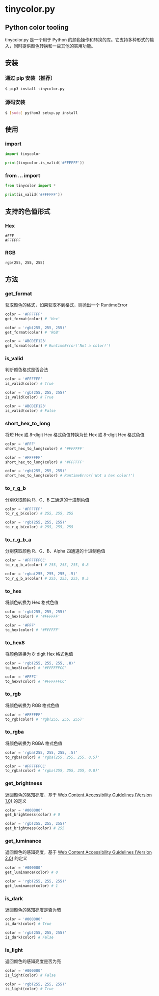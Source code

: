 # tinycolor.py

## Python color tooling

tinycolor.py 是一个用于 Python 的颜色操作和转换的库。它支持多种形式的输入，同时提供颜色转换和一些其他的实用功能。

## 安装

### 通过 pip 安装（推荐）

```bash
$ pip3 install tinycolor.py
```

### 源码安装

```bash
$ [sudo] python3 setup.py install
```

## 使用

### import

```python
import tinycolor

print(tinycolor.is_valid('#FFFFFF'))
```

### from ... import

```python
from tinycolor import *

print(is_valid('#FFFFFF'))
```

## 支持的色值形式

### Hex

```plain
#FFF
#FFFFFF
```

### RGB

```plain
rgb(255, 255, 255)
```

## 方法

### get_format

获取颜色的格式，如果获取不到格式，则抛出一个 RuntimeError

```python
color = '#FFFFFF'
get_format(color) # 'Hex'

color = 'rgb(255, 255, 255)'
get_format(color) # 'RGB'

color = 'ABCDEF123'
get_format(color) # RuntimeError('Not a color!')
```

### is_valid

判断颜色格式是否合法

```python
color = '#FFFFFF'
is_valid(color) # True

color = 'rgb(255, 255, 255)'
is_valid(color) # True

color = 'ABCDEF123'
is_valid(color) # False
```

### short_hex_to_long

将短 Hex 或 8-digit Hex 格式色值转换为长 Hex 或 8-digit Hex 格式色值

```python
color = '#FFF'
short_hex_to_long(color) # '#FFFFFF'

color = '#FFFFFF'
short_hex_to_long(color) # '#FFFFFF'

color = 'rgb(255, 255, 255)'
short_hex_to_long(color) # RuntimeError('Not a hex color!')
```

### to_r_g_b

分别获取颜色 R、G、B 三通道的十进制色值

```python
color = '#FFFFFF'
to_r_g_b(color) # 255, 255, 255

color = 'rgb(255, 255, 255)'
to_r_g_b(color) # 255, 255, 255
```

### to_r_g_b_a

分别获取颜色 R、G、B、Alpha 四通道的十进制色值

```python
color = '#FFFFFFCC'
to_r_g_b_a(color) # 255, 255, 255, 0.8

color = 'rgba(255, 255, 255, .5)'
to_r_g_b_a(color) # 255, 255, 255, 0.5
```

### to_hex

将颜色转换为 Hex 格式色值

```python
color = 'rgb(255, 255, 255)'
to_hex(color) # '#FFFFFF'

color = '#FFF'
to_hex(color) # '#FFFFFF'
```

### to_hex8

将颜色转换为 8-digit Hex 格式色值

```python
color = 'rgb(255, 255, 255, .8)'
to_hex8(color) # '#FFFFFFCC'

color = '#FFFC'
to_hex8(color) # '#FFFFFFCC'
```

### to_rgb

将颜色转换为 RGB 格式色值

```python
color = '#FFFFFF'
to_rgb(color) # 'rgb(255, 255, 255)'
```

### to_rgba

将颜色转换为 RGBA 格式色值

```python
color = 'rgba(255, 255, 255, .5)'
to_rgba(color) # 'rgba(255, 255, 255, 0.5)'

color = '#FFFFFFCC'
to_rgba(color) # 'rgba(255, 255, 255, 0.8)'
```

### get_brightness

返回颜色的感知亮度，基于 [Web Content Accessibility Guidelines (Version 1.0)](https://www.w3.org/TR/AERT/#color-contrast) 的定义

```python
color = '#000000'
get_brightness(color) # 0

color = 'rgb(255, 255, 255)'
get_brightness(color) # 255
```

### get_luminance

返回颜色的感知亮度，基于 [Web Content Accessibility Guidelines (Version 2.0)](https://www.w3.org/TR/2008/REC-WCAG20-20081211/#contrast-ratiodef) 的定义

```python
color = '#000000'
get_luminance(color) # 0

color = 'rgb(255, 255, 255)'
get_luminance(color) # 1
```

### is_dark

返回颜色的感知亮度是否为暗

```python
color = '#000000'
is_dark(color) # True

color = 'rgb(255, 255, 255)'
is_dark(color) # False
```

### is_light

返回颜色的感知亮度是否为亮

```python
color = '#000000'
is_light(color) # False

color = 'rgb(255, 255, 255)'
is_light(color) # True
```
